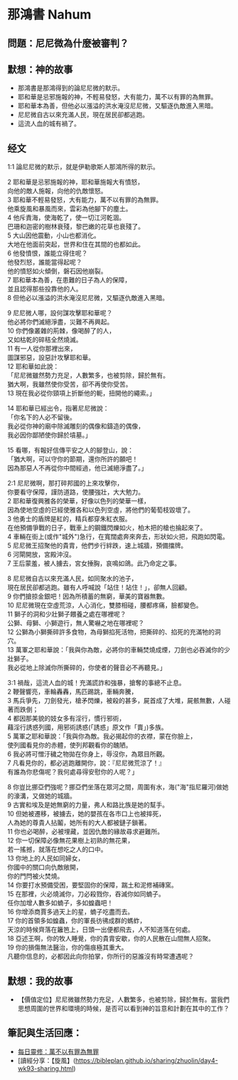 # 那鴻書 Nahum

## 問題：尼尼微為什麼被審判？

## 默想：神的故事
+ 那鴻書是那鴻得到的論尼尼微的默示。
+ 耶和華是忌邪施報的神，不輕易發怒，大有能力，萬不以有罪的為無罪。
+ 耶和華本為善，但他必以漲溢的洪水淹沒尼尼微，又驅逐仇敵進入黑暗。
+ 尼尼微自古以來充滿人民，現在居民卻都逃跑。
+ 這流人血的城有禍了。

## 经文
1:1 論尼尼微的默示，就是伊勒歌斯人那鴻所得的默示。

2 耶和華是忌邪施報的神，耶和華施報大有憤怒，  
向他的敵人施報，向他的仇敵懷怒。  
3 耶和華不輕易發怒，大有能力，萬不以有罪的為無罪。  
他乘旋風和暴風而來，雲彩為他腳下的塵土。  
4 他斥責海，使海乾了，使一切江河乾涸。  
巴珊和迦密的樹林衰殘，黎巴嫩的花草也衰殘了。  
5 大山因他震動，小山也都消化。  
大地在他面前突起，世界和住在其間的也都如此。  
6 他發憤恨，誰能立得住呢？  
他發烈怒，誰能當得起呢？  
他的憤怒如火傾倒，磐石因他崩裂。  
7 耶和華本為善，在患難的日子為人的保障，  
並且認得那些投靠他的人。  
8 但他必以漲溢的洪水淹沒尼尼微，又驅逐仇敵進入黑暗。

9 尼尼微人哪，設何謀攻擊耶和華呢？  
他必將你們滅絕淨盡，災難不再興起。  
10 你們像叢雜的荊棘，像喝醉了的人，  
又如枯乾的碎秸全然燒滅。  
11 有一人從你那裡出來，  
圖謀邪惡，設惡計攻擊耶和華。  
12 耶和華如此說：  
「尼尼微雖然勢力充足，人數繁多，也被剪除，歸於無有。  
猶大啊，我雖然使你受苦，卻不再使你受苦。  
13 現在我必從你頸項上折斷他的軛，扭開他的繩索。」

14 耶和華已經出令，指著尼尼微說：  
「你名下的人必不留後。  
我必從你神的廟中除滅雕刻的偶像和鑄造的偶像，  
我必因你鄙陋使你歸於墳墓。」

15 看哪，有報好信傳平安之人的腳登山，說：  
「猶大啊，可以守你的節期，還你所許的願吧！  
因為那惡人不再從你中間經過，他已滅絕淨盡了。」

2:1 尼尼微啊，那打碎邦國的上來攻擊你，  
你要看守保障，謹防道路，使腰強壯，大大勉力。  
2 耶和華復興雅各的榮華，好像以色列的榮華一樣，  
因為使地空虛的已經使雅各和以色列空虛，將他們的葡萄枝毀壞了。  
3 他勇士的盾牌是紅的，精兵都穿朱紅衣服。  
在他預備爭戰的日子，戰車上的鋼鐵閃爍如火，柏木把的槍也掄起來了。  
4 車輛在街上(或作"城外")急行，在寬闊處奔來奔去，形狀如火把，飛跑如閃電。  
5 尼尼微王招聚他的貴胄，他們步行絆跌，速上城牆，預備擋牌。  
6 河閘開放，宮殿沖沒。  
7 王后蒙羞，被人擄去，宮女捶胸，哀鳴如鴿。此乃命定之事。

8 尼尼微自古以來充滿人民，如同聚水的池子，  
現在居民卻都逃跑。雖有人呼喊說「站住！站住！」，卻無人回顧。  
9 你們搶掠金銀吧！因為所積蓄的無窮，華美的寶器無數。  
10 尼尼微現在空虛荒涼，人心消化，雙膝相碰，腰都疼痛，臉都變色。  
11 獅子的洞和少壯獅子餵養之處在哪裡呢？  
公獅、母獅、小獅遊行，無人驚嚇之地在哪裡呢？  
12 公獅為小獅撕碎許多食物，為母獅掐死活物，把撕碎的、掐死的充滿牠的洞穴。  
13 萬軍之耶和華說：「我與你為敵，必將你的車輛焚燒成煙，刀劍也必吞滅你的少壯獅子。  
我必從地上除滅你所撕碎的，你使者的聲音必不再聽見。」

3:1 禍哉，這流人血的城！充滿謊詐和強暴，搶奪的事總不止息。  
2 鞭聲響亮，車輪轟轟，馬匹踢跳，車輛奔騰，  
3 馬兵爭先，刀劍發光，槍矛閃爍，被殺的甚多，屍首成了大堆，屍骸無數，人碰著而跌倒；  
4 都因那美貌的妓女多有淫行，慣行邪術，  
藉淫行誘惑列國，用邪術誘惑(「誘惑」原文作「賣」)多族。  
5 萬軍之耶和華說：「我與你為敵。我必揭起你的衣襟，蒙在你臉上，  
使列國看見你的赤體，使列邦觀看你的醜陋。  
6 我必將可憎汙穢之物拋在你身上，辱沒你，為眾目所觀。  
7 凡看見你的，都必逃跑離開你，說：『尼尼微荒涼了！』  
有誰為你悲傷呢？我何處尋得安慰你的人呢？」

8 你豈比挪亞們強呢？挪亞們坐落在眾河之間，周圍有水，海("海"指尼羅河)做她的濠溝，又做她的城牆。  
9 古實和埃及是她無窮的力量，弗人和路比族是她的幫手。  
10 但她被遷移，被擄去，她的嬰孩在各市口上也被摔死，  
人為她的尊貴人拈鬮，她所有的大人都被鏈子鎖著。  
11 你也必喝醉，必被埋藏，並因仇敵的緣故尋求避難所。  
12 你一切保障必像無花果樹上初熟的無花果，  
若一搖撼，就落在想吃之人的口中。  
13 你地上的人民如同婦女，  
你國中的關口向仇敵敞開，  
你的門閂被火焚燒。  
14 你要打水預備受困，要堅固你的保障，踹土和泥修補磚窯。  
15 在那裡，火必燒滅你，刀必殺戮你，吞滅你如同蝻子。  
任你加增人數多如蝻子，多如蝗蟲吧！  
16 你增添商賈多過天上的星，蝻子吃盡而去。  
17 你的首領多如蝗蟲，你的軍長彷彿成群的螞蚱，  
天涼的時候齊落在籬笆上，日頭一出便都飛去，人不知道落在何處。  
18 亞述王啊，你的牧人睡覺，你的貴胄安歇，你的人民散在山間無人招聚。  
19 你的損傷無法醫治，你的傷痕極其重大。  
凡聽你信息的，必都因此向你拍掌，你所行的惡誰沒有時常遭遇呢？

## 默想：我的故事
+ 【價值定位】尼尼微雖然勢力充足，人數繁多，也被剪除，歸於無有。當我們思想周圍的世界和環境的時候，是否可以看到神的旨意和計劃在其中的工作？

## 筆記與生活回應：
+ [每日靈修：萬不以有罪為無罪](https://bibleplan.github.io/sharing/day4-wk93-sharing.html)
+ [讀經分享：【旋風】(https://bibleplan.github.io/sharing/zhuolin/day4-wk93-sharing.html)
